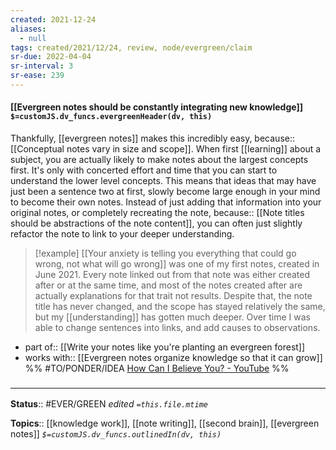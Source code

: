 ```yaml
---
created: 2021-12-24 
aliases:
  - null
tags: created/2021/12/24, review, node/evergreen/claim
sr-due: 2022-04-04
sr-interval: 3
sr-ease: 239
---
```


#### [[Evergreen notes should be constantly integrating new knowledge]] `$=customJS.dv_funcs.evergreenHeader(dv, this)`

Thankfully, [[evergreen notes]] makes this incredibly easy,
because:: [[Conceptual notes vary in size and scope]].
When first [[learning]] about a subject, you are actually likely to make notes about the largest concepts first.
It's only with concerted effort and time that you can start to understand the lower level concepts.
This means that ideas that may have just been a sentence two at first, slowly become large enough in your mind to become their own notes.
Instead of just adding that information into your original notes, or completely recreating the note, 
because:: [[Note titles should be abstractions of the note content]],
you can often just slightly refactor the note to link to your deeper understanding.

> [!example]
> [[Your anxiety is telling you everything that could go wrong, not what will go wrong]] was one
> of my first notes, created in June 2021.
> Every note linked out from that note was either created after or at the same time, and most of the notes created after are actually explanations for that trait not results.
> Despite that, the note title has never changed, and the scope has stayed relatively the same, but my [[understanding]] has gotten much deeper.
> Over time I was able to change sentences into links, and add causes to observations.

- part of:: [[Write your notes like you're planting an evergreen forest]]
- works with:: [[Evergreen notes organize knowledge so that it can grow]]
%%
#TO/PONDER/IDEA [How Can I Believe You? - YouTube](https://www.youtube.com/watch?v=cVuKitl6qWA)
%%

### <hr class="footnote"/>

**Status**:: #EVER/GREEN 
*edited `=this.file.mtime`*

**Topics**:: [[knowledge work]], [[note writing]], [[second brain]], [[evergreen notes]]
*`$=customJS.dv_funcs.outlinedIn(dv, this)`*
